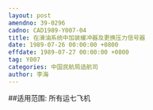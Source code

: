 ```yaml
---
layout: post
amendno: 39-0296
cadno: CAD1989-Y007-04
title: 在滑油系统中加装缓冲器及更换压力信号器
date: 1989-07-26 00:00:00 +0800
effdate: 1989-07-27 00:00:00 +0800
tag: Y007
categories: 中国民航局适航司
author: 李海
---
```


##适用范围:
所有运七飞机

